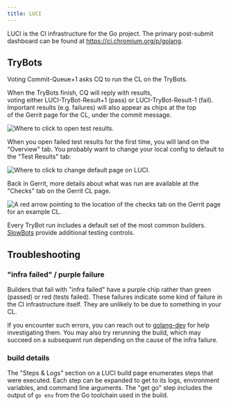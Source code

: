 ```yaml
---
title: LUCI
---
```


LUCI is the CI infrastructure for the Go project. The primary post-submit dashboard can be found at https://ci.chromium.org/p/golang.

## TryBots

Voting Commit-Queue+1 asks CQ to run the CL on the TryBots.

When the TryBots finish, CQ will reply with results, \
voting either LUCI-TryBot-Result+1 (pass) or LUCI-TryBot-Result-1 (fail). \
Important results (e.g. failures) will also appear as chips at the top \
of the Gerrit page for the CL, under the commit message.

![Where to click to open test results.](https://github.com/golang/go/assets/104030/90193351-abf5-4b04-a9c1-7bd95d5924d0)

When you open failed test results for the first time, you will land on the "Overview" tab.
You probably want to change your local config to default to the "Test Results" tab:

![Where to click to change default page on LUCI.](https://github.com/golang/go/assets/104030/9b4272f6-6414-413e-a47f-e4593c428624)

Back in Gerrit, more details about what was run are available at the "Checks" tab
on the Gerrit CL page.

![A red arrow pointing to the location of the checks tab on the
Gerrit page for an example CL.](https://github.com/golang/go/assets/1248668/1a11fa8c-14cd-4b97-968c-6c52a8634c51)

Every TryBot run includes a default set of the most common builders.
[SlowBots](/wiki/SlowBots) provide additional testing controls.

## Troubleshooting

### "infra failed" / purple failure

Builders that fail with "infra failed" have a purple chip rather than green (passed) or red (tests failed). These failures indicate some kind of failure in the CI infrastructure itself. They are unlikely to be due to something in your CL.

If you encounter such errors, you can reach out to [golang-dev](https://groups.google.com/g/golang-dev) for help investigating them. You may also try rerunning the build, which may succeed on a subsequent run depending on the cause of the infra failure.

### build details

The "Steps & Logs" section on a LUCI build page enumerates steps that were executed. Each step can be expanded to get to its logs, environment variables, and command line arguments. The "get go" step includes the output of `go env` from the Go toolchain used in the build.
